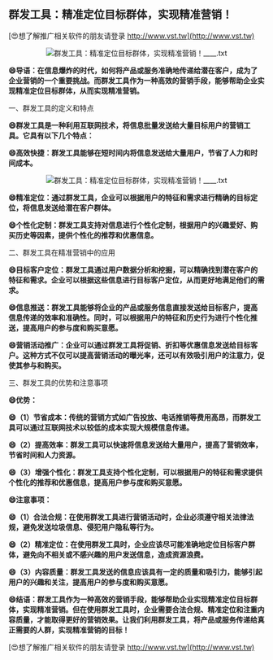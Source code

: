 ## **群发工具：精准定位目标群体，实现精准营销！**

[😍想了解推广相关软件的朋友请登录 http://www.vst.tw](http://www.vst.tw)

 <center><img src="https://vst.tw/MP4/tuiguang/png/1.png" alt="群发工具：精准定位目标群体，实现精准营销！____.txt"></center>

**😄导语：在信息爆炸的时代，如何将产品或服务准确地传递给潜在客户，成为了企业营销的一个重要挑战。而群发工具作为一种高效的营销手段，能够帮助企业实现精准定位目标群体，从而实现精准营销。**

一、群发工具的定义和特点

**😄群发工具是一种利用互联网技术，将信息批量发送给大量目标用户的营销工具。它具有以下几个特点：**

**😄高效快捷：群发工具能够在短时间内将信息发送给大量用户，节省了人力和时间成本。**

 <center><img src="https://vst.tw/MP4/tuiguang/png/3.png" alt="群发工具：精准定位目标群体，实现精准营销！____.txt"></center>

**😄精准定位：通过群发工具，企业可以根据用户的特征和需求进行精确的目标定位，将信息发送给潜在客户群体。**

**😄个性化定制：群发工具支持对信息进行个性化定制，根据用户的兴趣爱好、购买历史等因素，提供个性化的推荐和优惠信息。**

二、群发工具在精准营销中的应用

**😄目标客户定位：群发工具通过用户数据分析和挖掘，可以精确找到潜在客户的特征和需求。企业可以根据这些信息进行目标客户定位，从而更好地满足他们的需求。**

**😄信息推送：群发工具能够将企业的产品或服务信息直接发送给目标客户，提高信息传递的效率和准确性。同时，可以根据用户的特征和历史行为进行个性化推送，提高用户的参与度和购买意愿。**

**😄营销活动推广：企业可以通过群发工具将促销、折扣等优惠信息发送给目标客户。这种方式不仅可以提高营销活动的曝光率，还可以有效吸引用户的注意力，促使其参与和购买。**

三、群发工具的优势和注意事项

**😄优势：**

**😄（1）节省成本：传统的营销方式如广告投放、电话推销等费用高昂，而群发工具可以通过互联网技术以较低的成本实现大规模信息传递。**

**😄（2）提高效率：群发工具可以快速将信息发送给大量用户，提高了营销效率，节省时间和人力资源。**

**😄（3）增强个性化：群发工具支持个性化定制，可以根据用户的特征和需求提供个性化的推荐和优惠信息，提高用户参与度和购买意愿。**

**😄注意事项：**

**😄（1）合法合规：在使用群发工具进行营销活动时，企业必须遵守相关法律法规，避免发送垃圾信息、侵犯用户隐私等行为。**

**😄（2）精准定位：在使用群发工具时，企业应该尽可能准确地定位目标客户群体，避免向不相关或不感兴趣的用户发送信息，造成资源浪费。**

**😄（3）内容质量：群发工具发送的信息应该具有一定的质量和吸引力，能够引起用户的兴趣和关注，提高用户的参与度和购买意愿。**

**😄结语：群发工具作为一种高效的营销手段，能够帮助企业实现精准定位目标群体，实现精准营销。但在使用群发工具时，企业需要合法合规、精准定位和注重内容质量，才能取得更好的营销效果。让我们利用群发工具，将产品或服务传递给真正需要的人群，实现精准营销的目标！**

[😍想了解推广相关软件的朋友请登录 http://www.vst.tw](http://www.vst.tw)



